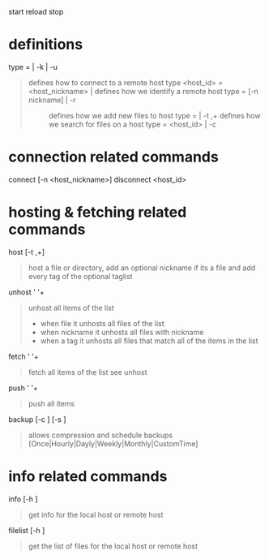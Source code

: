 
start
reload
stop

# definitions
type <credentials> = <p2pid> <pw> | -k <key> | -u <url>
> defines how to connect to a remote host
type <host_id> = <host_nickname> | <p2pid>
> defines how we identify a remote host
type <FileTarget> = <file> [-n nickname] | -r <dir>
> defines how we add new files to host
type <Target> = <nickname> | -t <tag>,+
> defines how we search for files on a host
type <AnyHost> = <host_id> | -c <credentials>
# connection related commands

connect <credentials> [-n <host_nickname>]
disconnect <host_id>

# hosting & fetching related commands

host <FileTarget> [-t <tag>,+]
> host a file or directory, add an optional nickname if its a file and add every tag of the optional taglist

unhost <Target>' '+
> unhost all items of the list
>   - when file it unhosts all files of the list
>   - when nickname it unhosts all files with nickname
>   - when a tag it unhosts all files that match all of the items in the list

fetch <AnyHost> <Target>' '+
> fetch all items of the list
> see unhost

push <AnyHost> <Target>' '+
> push all items

backup <AnyHost> <Target> [-c <compressiontype>] [-s <schedule>]
> allows compression and schedule backups [Once|Hourly|Dayly|Weekly|Monthly|CustomTime]

# info related commands
info [-h <AnyHost>]
> get info for the local host or remote host

filelist [-h <AnyHost>]
> get the list of files for the local host or remote host




